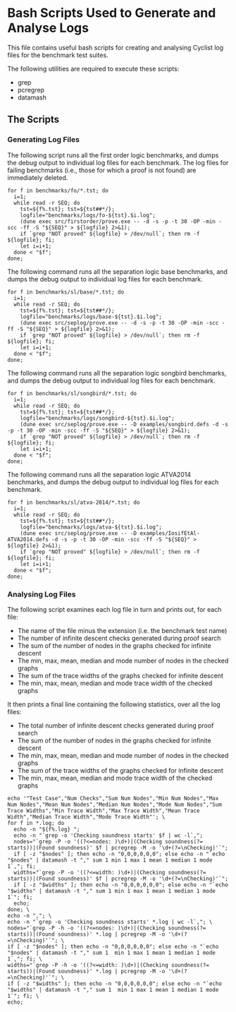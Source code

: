 # Bash Scripts Used to Generate and Analyse Logs

This file contains useful bash scripts for creating and analysing Cyclist log files for the benchmark test suites.

The following utilities are required to execute these scripts:

* grep
* pcregrep
* datamash

## The Scripts

### Generating Log Files

The following script runs all the first order logic benchmarks, and dumps the debug output to individual log files for each benchmark.
The log files for failing benchmarks (i.e., those for which a proof is not found) are immediately deleted.

```[bash]
for f in benchmarks/fo/*.tst; do
  i=1;
  while read -r SEQ; do
    tst=${f%.tst}; tst=${tst##*/};
    logfile="benchmarks/logs/fo-${tst}.$i.log";
    (dune exec src/firstorder/prove.exe -- -d -s -p -t 30 -OP -min -scc -ff -S "${SEQ}" > ${logfile} 2>&1);
    if `grep "NOT proved" ${logfile} > /dev/null`; then rm -f ${logfile}; fi;
    let i=i+1;
  done < "$f";
done;
```

The following command runs all the separation logic base benchmarks, and dumps the debug output to individual log files for each benchmark.

```[bash]
for f in benchmarks/sl/base/*.tst; do
  i=1;
  while read -r SEQ; do
    tst=${f%.tst}; tst=${tst##*/};
    logfile="benchmarks/logs/base-${tst}.$i.log";
    (dune exec src/seplog/prove.exe -- -d -s -p -t 30 -OP -min -scc -ff -S "${SEQ}" > ${logfile} 2>&1);
    if `grep "NOT proved" ${logfile} > /dev/null`; then rm -f ${logfile}; fi;
    let i=i+1;
  done < "$f";
done;
```

The following command runs all the separation logic songbird benchmarks, and dumps the debug output to individual log files for each benchmark.

```[bash]
for f in benchmarks/sl/songbird/*.tst; do
  i=1;
  while read -r SEQ; do
    tst=${f%.tst}; tst=${tst##*/};
    logfile="benchmarks/logs/songbird-${tst}.$i.log";
    (dune exec src/seplog/prove.exe -- -D examples/songbird.defs -d -s -p -t 30 -OP -min -scc -ff -S "${SEQ}" > ${logfile} 2>&1);
    if `grep "NOT proved" ${logfile} > /dev/null`; then rm -f ${logfile}; fi;
    let i=i+1;
  done < "$f";
done;
```

The following command runs all the separation logic ATVA2014 benchmarks, and dumps the debug output to individual log files for each benchmark.

```[bash]
for f in benchmarks/sl/atva-2014/*.tst; do
  i=1;
  while read -r SEQ; do
    tst=${f%.tst}; tst=${tst##*/};
    logfile="benchmarks/logs/atva-${tst}.$i.log";
    (dune exec src/seplog/prove.exe -- -D examples/IosifEtAl-ATVA2014.defs -d -s -p -t 30 -OP -min -scc -ff -S "${SEQ}" > ${logfile} 2>&1);
    if `grep "NOT proved" ${logfile} > /dev/null`; then rm -f ${logfile}; fi;
    let i=i+1;
  done < "$f";
done;
```

### Analysing Log Files

The following script examines each log file in turn and prints out, for each file:

* The name of the file minus the extension (i.e. the benchmark test name)
* The number of infinite descent checks generated during proof search
* The sum of the number of nodes in the graphs checked for infinite descent
* The min, max, mean, median and mode number of nodes in the checked graphs
* The sum of the trace widths of the graphs checked for infinite descent
* The min, max, mean, median and mode trace width of the checked graphs

It then prints a final line containing the following statistics, over all the log files:

* The total number of infinite descent checks generated during proof search
* The sum of the number of nodes in the graphs checked for infinite descent
* The min, max, mean, median and mode number of nodes in the checked graphs
* The sum of the trace widths of the graphs checked for infinite descent
* The min, max, mean, median and mode trace width of the checked graphs

```[bash]
echo '"Test Case","Num Checks","Sum Num Nodes","Min Num Nodes","Max Num Nodes","Mean Num Nodes","Median Num Nodes","Mode Num Nodes","Sum Trace Widths","Min Trace Width","Max Trace Width","Mean Trace Width","Median Trace Width","Mode Trace Width"'; \
for f in *.log; do
  echo -n "${f%.log} ";
  echo -n "`grep -o 'Checking soundness starts' $f | wc -l`,";
  nodes="`grep -P -o '((?<=nodes: )\d+)|(Checking soundness(?= starts))|(Found soundness)' $f | pcregrep -M -o '\d+(?=\nChecking)'`";
  if [ -z "$nodes" ]; then echo -n "0,0,0,0,0,0"; else echo -n "`echo "$nodes" | datamash -t "," sum 1 min 1 max 1 mean 1 median 1 mode 1`,"; fi;
  widths="`grep -P -o '((?<=width: )\d+)|(Checking soundness(?= starts))|(Found soundness)' $f | pcregrep -M -o '\d+(?=\nChecking)'`";
  if [ -z "$widths" ]; then echo -n "0,0,0,0,0,0"; else echo -n "`echo "$widths" | datamash -t "," sum 1 min 1 max 1 mean 1 median 1 mode 1`"; fi;
  echo;
done; \
echo -n ","; \
echo -n "`grep -o 'Checking soundness starts' *.log | wc -l`,"; \
nodes="`grep -P -h -o '((?<=nodes: )\d+)|(Checking soundness(?= starts))|(Found soundness)' *.log | pcregrep -M -o '\d+(?=\nChecking)'`"; \
if [ -z "$nodes" ]; then echo -n "0,0,0,0,0,0"; else echo -n "`echo "$nodes" | datamash -t "," sum 1  min 1 max 1 mean 1 median 1 mode 1`,"; fi; \
widths="`grep -P -h -o '((?<=width: )\d+)|(Checking soundness(?= starts))|(Found soundness)' *.log | pcregrep -M -o '\d+(?=\nChecking)'`"; \
if [ -z "$widths" ]; then echo -n "0,0,0,0,0,0"; else echo -n "`echo "$widths" | datamash -t "," sum 1  min 1 max 1 mean 1 median 1 mode 1`"; fi; \
echo;
```

